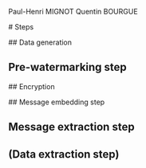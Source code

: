 Paul-Henri MIGNOT
Quentin BOURGUE

# Steps

## Data generation

## Pre-watermarking step

## Encryption

## Message embedding step

## Message extraction step

## (Data extraction step)
